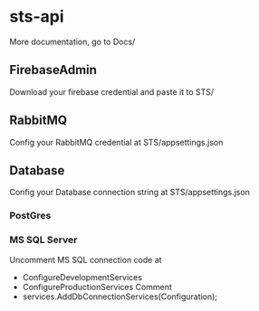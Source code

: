 # sts-api

More documentation, go to Docs/

## FirebaseAdmin

Download your firebase credential and paste it to STS/

## RabbitMQ

Config your RabbitMQ credential at STS/appsettings.json

## Database

Config your Database connection string at STS/appsettings.json

### PostGres

### MS SQL Server

Uncomment MS SQL connection code at

- ConfigureDevelopmentServices
- ConfigureProductionServices
  Comment
- services.AddDbConnectionServices(Configuration);
